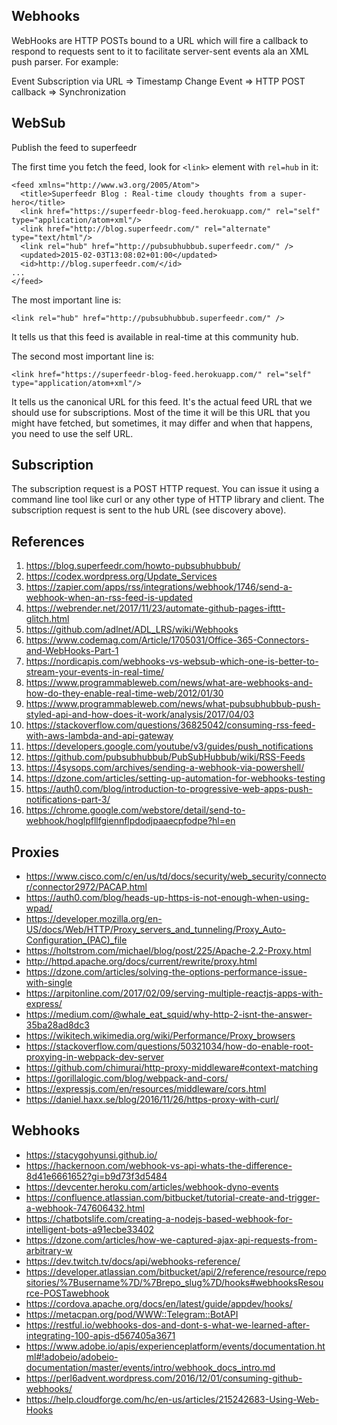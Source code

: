 ## Webhooks

WebHooks are HTTP POSTs bound to a URL which will fire a callback to respond to requests sent to it to facilitate server-sent events ala an XML push parser. For example:

Event Subscription via URL => Timestamp Change Event => HTTP POST callback => Synchronization 

## WebSub

Publish the feed to superfeedr

The first time you fetch the feed, look for `<link>` element with `rel=hub` in it:

    <feed xmlns="http://www.w3.org/2005/Atom">
      <title>Superfeedr Blog : Real-time cloudy thoughts from a super-hero</title>
      <link href="https://superfeedr-blog-feed.herokuapp.com/" rel="self" type="application/atom+xml"/>
      <link href="http://blog.superfeedr.com/" rel="alternate" type="text/html"/>
      <link rel="hub" href="http://pubsubhubbub.superfeedr.com/" />
      <updated>2015-02-03T13:08:02+01:00</updated>
      <id>http://blog.superfeedr.com/</id>
    ...
    </feed>

The most important line is:

    <link rel="hub" href="http://pubsubhubbub.superfeedr.com/" />

It tells us that this feed is available in real-time at this community hub.

The second most important line is:

    <link href="https://superfeedr-blog-feed.herokuapp.com/" rel="self" type="application/atom+xml"/>

It tells us the canonical URL for this feed. It's the actual feed URL that we should use for subscriptions. Most of the time it will be this URL that you might have fetched, but sometimes, it may differ and when that happens, you need to use the self URL.

## Subscription

The subscription request is a POST HTTP request. You can issue it using a command line tool like curl or any other type of HTTP library and client. The subscription request is sent to the hub URL (see discovery above).

## References
1. https://blog.superfeedr.com/howto-pubsubhubbub/
1. https://codex.wordpress.org/Update_Services
1. https://zapier.com/apps/rss/integrations/webhook/1746/send-a-webhook-when-an-rss-feed-is-updated
1. https://webrender.net/2017/11/23/automate-github-pages-ifttt-glitch.html
1. https://github.com/adlnet/ADL_LRS/wiki/Webhooks
1. https://www.codemag.com/Article/1705031/Office-365-Connectors-and-WebHooks-Part-1
1. https://nordicapis.com/webhooks-vs-websub-which-one-is-better-to-stream-your-events-in-real-time/
1. https://www.programmableweb.com/news/what-are-webhooks-and-how-do-they-enable-real-time-web/2012/01/30
1. https://www.programmableweb.com/news/what-pubsubhubbub-push-styled-api-and-how-does-it-work/analysis/2017/04/03
1. https://stackoverflow.com/questions/36825042/consuming-rss-feed-with-aws-lambda-and-api-gateway
1. https://developers.google.com/youtube/v3/guides/push_notifications
1. https://github.com/pubsubhubbub/PubSubHubbub/wiki/RSS-Feeds
1. https://4sysops.com/archives/sending-a-webhook-via-powershell/
1. https://dzone.com/articles/setting-up-automation-for-webhooks-testing
1. https://auth0.com/blog/introduction-to-progressive-web-apps-push-notifications-part-3/
1. https://chrome.google.com/webstore/detail/send-to-webhook/hoglpfllfgiennflpdodjpaaecpfodpe?hl=en

## Proxies
* https://www.cisco.com/c/en/us/td/docs/security/web_security/connector/connector2972/PACAP.html
* https://auth0.com/blog/heads-up-https-is-not-enough-when-using-wpad/
* https://developer.mozilla.org/en-US/docs/Web/HTTP/Proxy_servers_and_tunneling/Proxy_Auto-Configuration_(PAC)_file
* https://holtstrom.com/michael/blog/post/225/Apache-2.2-Proxy.html
* http://httpd.apache.org/docs/current/rewrite/proxy.html
* https://dzone.com/articles/solving-the-options-performance-issue-with-single
* https://arpitonline.com/2017/02/09/serving-multiple-reactjs-apps-with-express/
* https://medium.com/@whale_eat_squid/why-http-2-isnt-the-answer-35ba28ad8dc3
* https://wikitech.wikimedia.org/wiki/Performance/Proxy_browsers
* https://stackoverflow.com/questions/50321034/how-do-enable-root-proxying-in-webpack-dev-server
* https://github.com/chimurai/http-proxy-middleware#context-matching
* https://gorillalogic.com/blog/webpack-and-cors/
* https://expressjs.com/en/resources/middleware/cors.html
* https://daniel.haxx.se/blog/2016/11/26/https-proxy-with-curl/

## Webhooks
* https://stacygohyunsi.github.io/
* https://hackernoon.com/webhook-vs-api-whats-the-difference-8d41e6661652?gi=b9d73f3d5484
* https://devcenter.heroku.com/articles/webhook-dyno-events
* https://confluence.atlassian.com/bitbucket/tutorial-create-and-trigger-a-webhook-747606432.html
* https://chatbotslife.com/creating-a-nodejs-based-webhook-for-intelligent-bots-a91ecbe33402
* https://dzone.com/articles/how-we-captured-ajax-api-requests-from-arbitrary-w
* https://dev.twitch.tv/docs/api/webhooks-reference/
* https://developer.atlassian.com/bitbucket/api/2/reference/resource/repositories/%7Busername%7D/%7Brepo_slug%7D/hooks#webhooksResource-POSTawebhook
* https://cordova.apache.org/docs/en/latest/guide/appdev/hooks/
* https://metacpan.org/pod/WWW::Telegram::BotAPI
* https://restful.io/webhooks-dos-and-dont-s-what-we-learned-after-integrating-100-apis-d567405a3671
* https://www.adobe.io/apis/experienceplatform/events/documentation.html#!adobeio/adobeio-documentation/master/events/intro/webhook_docs_intro.md
* https://perl6advent.wordpress.com/2016/12/01/consuming-github-webhooks/
* https://help.cloudforge.com/hc/en-us/articles/215242683-Using-Web-Hooks